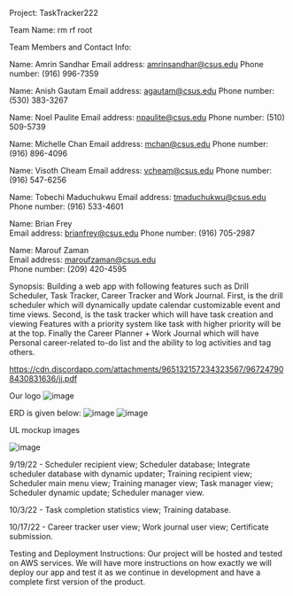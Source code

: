 Project: TaskTracker222

Team Name: rm rf root

Team Members and Contact Info:

Name: Amrin Sandhar
Email address: amrinsandhar@csus.edu
Phone number: (916) 996-7359

Name: Anish Gautam
Email address: agautam@csus.edu 
Phone number: (530) 383-3267
	                                                                                 
Name: Noel Paulite
Email address: npaulite@csus.edu
Phone number: (510) 509-5739

Name: Michelle Chan
Email address: mchan@csus.edu
Phone number: (916) 896-4096	                                                                                  
                                                                                     
Name: Visoth Cheam
Email address: vcheam@csus.edu
Phone number: (916) 547-6256

Name: Tobechi Maduchukwu
Email address: tmaduchukwu@csus.edu
Phone number: (916) 533-4601	                                                                                

Name: Brian Frey	                                                                                      
Email address: brianfrey@csus.edu
Phone number: (916) 705-2987

Name: Marouf Zaman	                                                                                                     
Email address: maroufzaman@csus.edu	                                                                                
Phone number: (209) 420-4595	                                                                                         


Synopsis: 
Building a web app with following features such as Drill Scheduler, Task Tracker, Career Tracker and Work Journal. First, is the drill scheduler which will dynamically update calendar customizable event and time views. Second, is the task tracker which will have task creation and viewing Features with a priority system like task with higher priority will be at the top. Finally the Career Planner + Work Journal which will have Personal career-related to-do list and the ability to log activities and tag others.




https://cdn.discordapp.com/attachments/965132157234323567/967247908430831636/jj.pdf


Our logo         ![image](https://user-images.githubusercontent.com/89886230/168223960-0ce34a0d-0319-42be-94f4-76105e996345.png)

ERD is given below:
![image](https://user-images.githubusercontent.com/89886230/168222967-ad21e2c5-63ba-471c-802f-0987c99c180d.png)
![image](https://user-images.githubusercontent.com/89886230/168223084-682de4a3-1d0b-4cc0-8640-ce51c179695d.png)


UL mockup images 


![image](https://user-images.githubusercontent.com/89886230/168223729-d9a2f1b5-34e5-4b19-9dae-4f9059478957.png)


9/19/22 - Scheduler recipient view; Scheduler database; Integrate scheduler database with dynamic updater; Training recipient view; Scheduler main menu view; Training manager view; Task manager view; Scheduler dynamic update; Scheduler manager view.

10/3/22 - Task completion statistics view; Training database. 

10/17/22 - Career tracker user view; Work journal user view; Certificate submission.


Testing and Deployment Instructions:
Our project will be hosted and tested on AWS services. We will have more instructions on how exactly we will deploy our app and test it as we continue in development and have a complete first version of the product.




